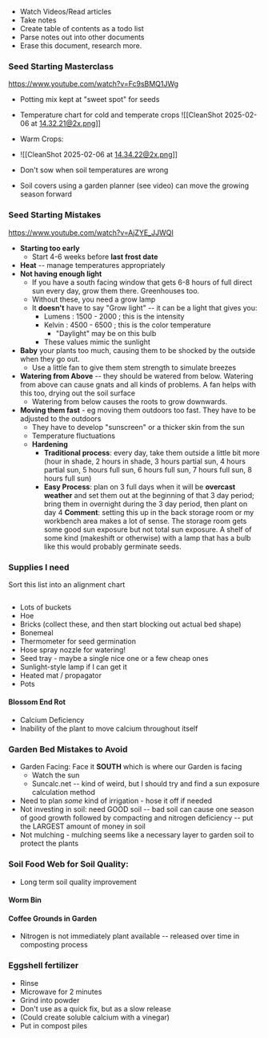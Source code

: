 - Watch Videos/Read articles
- Take notes
- Create table of contents as a todo list
- Parse notes out into other documents
- Erase this document, research more.

### Seed Starting Masterclass
https://www.youtube.com/watch?v=Fc9sBMQ1JWg
- Potting mix kept at "sweet spot" for seeds
- Temperature chart for cold and temperate crops
![[CleanShot 2025-02-06 at 14.32.21@2x.png]]

- Warm Crops:
- ![[CleanShot 2025-02-06 at 14.34.22@2x.png]]
- Don't sow when soil temperatures are wrong
- Soil covers using a garden planner (see video) can move the growing season forward

### Seed Starting Mistakes
https://www.youtube.com/watch?v=AjZYE_JJWQI
- **Starting too early**
	- Start 4-6 weeks before **last frost date**
- **Heat** -- manage temperatures appropriately
- **Not having enough light**
	- If you have a south facing window that gets 6-8 hours of full direct sun every day, grow them there. Greenhouses too.
	- Without these, you need a grow lamp
	- It **doesn't** have to say "Grow light" -- it can be a light that gives you:
		- Lumens : 1500 - 2000 ; this is the intensity
		- Kelvin : 4500 - 6500 ; this is the color temperature
			- "Daylight" may be on this bulb
		- These values mimic the sunlight
- **Baby** your plants too much, causing them to be shocked by the outside when they go out.
	- Use a little fan to give them stem strength to simulate breezes
- **Watering from Above** -- they should be watered from below. Watering from above can cause gnats and all kinds of problems. A fan helps with this too, drying out the soil surface
	- Watering from below causes the roots to grow downwards.
- **Moving them fast** - eg moving them outdoors too fast. They have to be adjusted to the outdoors
	- They have to develop "sunscreen" or a thicker skin from the sun
	- Temperature fluctuations
	- **Hardening**
		- **Traditional process**: every day, take them outside a little bit more (hour in shade, 2 hours in shade, 3 hours partial sun, 4 hours partial sun, 5 hours full sun, 6 hours full sun, 7 hours full sun, 8 hours full sun)
		- **Easy Process**: plan on 3 full days when it will be **overcast weather** and set them out at the beginning of that 3 day period; bring them in overnight during the 3 day period, then plant on day 4
**Comment**: setting this up in the back storage room or my workbench area makes a lot of sense. The storage room gets some good sun exposure but not total sun exposure. A shelf of some kind (makeshift or otherwise) with a lamp that has a bulb like this would probably germinate seeds.


### Supplies I need
Sort this list into an alignment chart


```
```


- Lots of buckets
- Hoe
- Bricks (collect these, and then start blocking out actual bed shape)
- Bonemeal
- Thermometer for seed germination
- Hose spray nozzle for watering!
- Seed tray - maybe a single nice one or a few cheap ones
- Sunlight-style lamp if I can get it
- Heated mat / propagator
- Pots

#### Blossom End Rot
- Calcium Deficiency
- Inability of the plant to move calcium throughout itself


### Garden Bed Mistakes to Avoid
- Garden Facing: Face it **SOUTH** which is where our Garden is facing
	- Watch the sun
	- Suncalc.net -- kind of weird, but I should try and find a sun exposure calculation method
- Need to plan *some* kind of irrigation - hose it off if needed
- Not investing in soil: need GOOD soil -- bad soil can cause one season of good growth followed by compacting and nitrogen deficiency -- put the LARGEST amount of money in soil
- Not mulching - mulching seems like a necessary layer to garden soil to protect the plants


### Soil Food Web for Soil Quality:

- Long term soil quality improvement

#### Worm Bin
#### Coffee Grounds in Garden
- Nitrogen is not immediately plant available -- released over time in composting process

### Eggshell fertilizer
- Rinse
- Microwave for 2 minutes
- Grind into powder
- Don't use as a quick fix, but as a slow release
- (Could create soluble calcium with a vinegar)
- Put in compost piles